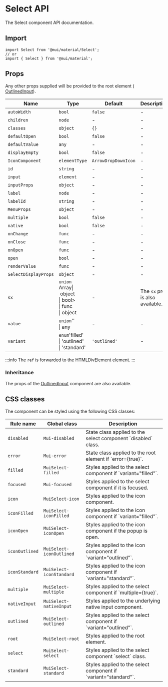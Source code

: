 # Select API

The Select component API documentation.

## Import

```
import Select from '@mui/material/Select';
// or
import { Select } from '@mui/material';
```

## Props

Any other props supplied will be provided to the root element ( [OutlinedInput](/material-ui/api/outlined-input/)).

| Name | Type | Default | Description |
| --- | --- | --- | --- |
| `autoWidth` | `bool` | `false` | - |
| `children` | `node` | - | - |
| `classes` | `object` | `{}` | - |
| `defaultOpen` | `bool` | `false` | - |
| `defaultValue` | `any` | - | - |
| `displayEmpty` | `bool` | `false` | - |
| `IconComponent` | `elementType` | `ArrowDropDownIcon` | - |
| `id` | `string` | - | - |
| `input` | `element` | - | - |
| `inputProps` | `object` | - | - |
| `label` | `node` | - | - |
| `labelId` | `string` | - | - |
| `MenuProps` | `object` | - | - |
| `multiple` | `bool` | `false` | - |
| `native` | `bool` | `false` | - |
| `onChange` | `func` | - | - |
| `onClose` | `func` | - | - |
| `onOpen` | `func` | - | - |
| `open` | `bool` | - | - |
| `renderValue` | `func` | - | - |
| `SelectDisplayProps` | `object` | - | - |
| `sx` | `union` Array\| object<br>\| bool><br>\| func<br>\| object | - | The `sx` prop is also available. |
| `value` | `union`''<br>\| any | - | - |
| `variant` | `enum`'filled'<br>\| 'outlined'<br>\| 'standard' | `'outlined'` | - |

:::info
The `ref` is forwarded to the HTMLDivElement element.
:::

### Inheritance

The props of the [OutlinedInput](/material-ui/api/outlined-input/) component are also available.

## CSS classes

The component can be styled using the following CSS classes:

| Rule name | Global class | Description |
| --- | --- | --- |
| `disabled` | `Mui-disabled` | State class applied to the select component \`disabled\` class. |
| `error` | `Mui-error` | State class applied to the root element if \`error={true}\`. |
| `filled` | `MuiSelect-filled` | Styles applied to the select component if \`variant="filled"\`. |
| `focused` | `Mui-focused` | Styles applied to the select component if it is focused. |
| `icon` | `MuiSelect-icon` | Styles applied to the icon component. |
| `iconFilled` | `MuiSelect-iconFilled` | Styles applied to the icon component if \`variant="filled"\`. |
| `iconOpen` | `MuiSelect-iconOpen` | Styles applied to the icon component if the popup is open. |
| `iconOutlined` | `MuiSelect-iconOutlined` | Styles applied to the icon component if \`variant="outlined"\`. |
| `iconStandard` | `MuiSelect-iconStandard` | Styles applied to the icon component if \`variant="standard"\`. |
| `multiple` | `MuiSelect-multiple` | Styles applied to the select component if \`multiple={true}\`. |
| `nativeInput` | `MuiSelect-nativeInput` | Styles applied to the underlying native input component. |
| `outlined` | `MuiSelect-outlined` | Styles applied to the select component if \`variant="outlined"\`. |
| `root` | `MuiSelect-root` | Styles applied to the root element. |
| `select` | `MuiSelect-select` | Styles applied to the select component \`select\` class. |
| `standard` | `MuiSelect-standard` | Styles applied to the select component if \`variant="standard"\`. |